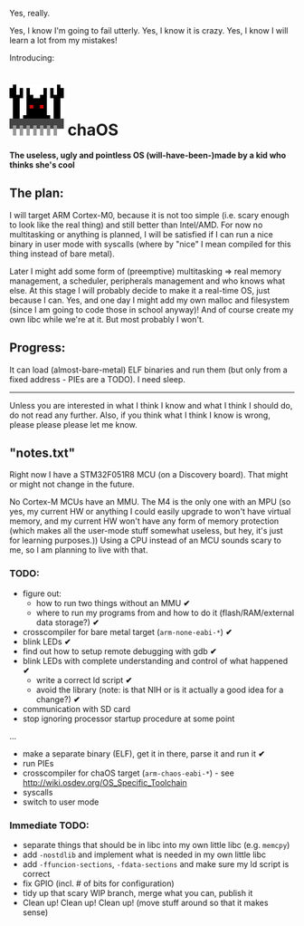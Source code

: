 Yes, really.

Yes, I know I'm going to fail utterly. Yes, I know it is crazy. Yes, I know I will learn a lot from my mistakes!

Introducing:

![chaOS logo](https://github.com/anotherkamila/chaOS/raw/master/logo-large.png) chaOS
=====================================================================================

**The useless, ugly and pointless OS (will-have-been-)made by a kid who thinks she's cool**

The plan:
---------

I will target ARM Cortex-M0, because it is not too simple (i.e. scary enough to look like the real thing) and still better than Intel/AMD.
For now no multitasking or anything is planned, I will be satisfied if I can run a nice binary in user mode with syscalls (where by "nice" I mean compiled for this thing instead of bare metal).

Later I might add some form of (preemptive) multitasking => real memory management, a scheduler, peripherals management and who knows what else. At this stage I will probably decide to make it a real-time OS, just because I can. Yes, and one day I might add my own malloc and filesystem (since I am going to code those in school anyway)! And of course create my own libc while we're at it. But most probably I won't.

Progress:
---------

It can load (almost-bare-metal) ELF binaries and run them (but only from a fixed address - PIEs are a TODO). I need sleep.

----------------------------------------------------------------------------

Unless you are interested in what I think I know and what I think I should do, do not read any further. Also, if you think what I think I know is wrong, please please please let me know.

"notes.txt"
-----------

Right now I have a STM32F051R8 MCU (on a Discovery board). That might or might not change in the future.

No Cortex-M MCUs have an MMU. The M4 is the only one with an MPU (so yes, my current HW or anything I could easily upgrade to won't have virtual memory, and my current HW won't have any form of memory protection (which makes all the user-mode stuff somewhat useless, but hey, it's just for learning purposes.)) Using a CPU instead of an MCU sounds scary to me, so I am planning to live with that.

### TODO:

 - figure out:
   - how to run two things without an MMU  **✔**
   - where to run my programs from and how to do it (flash/RAM/external data storage?)  **✔**
 - crosscompiler for bare metal target (`arm-none-eabi-*`)  **✔**
 - blink LEDs  **✔**
 - find out how to setup remote debugging with gdb  **✔**
 - blink LEDs with complete understanding and control of what happened  **✔**
   - write a correct ld script  **✔**
   - avoid the library (note: is that NIH or is it actually a good idea for a change?)  **✔**
 - communication with SD card
 - stop ignoring processor startup procedure at some point

...

 - make a separate binary (ELF), get it in there, parse it and run it  **✔**
 - run PIEs
 - crosscompiler for chaOS target (`arm-chaos-eabi-*`) - see http://wiki.osdev.org/OS_Specific_Toolchain
 - syscalls
 - switch to user mode

### Immediate TODO:

 - separate things that should be in libc into my own little libc (e.g. `memcpy`)
 - add `-nostdlib` and implement what is needed in my own little libc
 - add `-ffuncion-sections`, `-fdata-sections` and make sure my ld script is correct
 - fix GPIO (incl. # of bits for configuration)
 - tidy up that scary WIP branch, merge what you can, publish it
 - Clean up! Clean up! Clean up! (move stuff around so that it makes sense)
